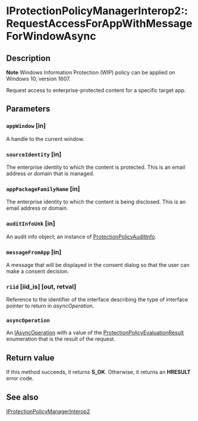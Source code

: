 # IProtectionPolicyManagerInterop2::RequestAccessForAppWithMessageForWindowAsync

## Description

**Note** Windows Information Protection (WIP) policy can be applied on Windows 10, version 1607.

Request access to enterprise-protected content for a specific target app.

## Parameters

### `appWindow` [in]

 A handle to the current window.

### `sourceIdentity` [in]

 The enterprise identity to which the content is protected. This is an email address or domain that is managed.

### `appPackageFamilyName` [in]

The enterprise identity to which the content is being disclosed. This is an email address or domain.

### `auditInfoUnk` [in]

An audit info object; an instance of [ProtectionPolicyAuditInfo](https://learn.microsoft.com/uwp/api/Windows.Security.EnterpriseData.ProtectionPolicyAuditInfo).

### `messageFromApp` [in]

A message that will be displayed in the consent dialog so that the user can make a consent decision.

### `riid` [iid_is] [out, retval]

 Reference to the identifier of the interface describing the type of interface pointer to return in *asyncOperation*.

### `asyncOperation`

An [IAsyncOperation<ProtectionPolicyEvaluationResult>](https://learn.microsoft.com/uwp/api/Windows.Foundation.IAsyncOperation_TResult_) with a value of the [ProtectionPolicyEvaluationResult](https://learn.microsoft.com/uwp/api/windows.security.enterprisedata.protectionpolicyevaluationresult) enumeration that is the result of the request.

## Return value

If this method succeeds, it returns **S_OK**. Otherwise, it returns an **HRESULT** error code.

## See also

[IProtectionPolicyManagerInterop2](https://learn.microsoft.com/previous-versions/windows/desktop/api/efswrtinterop/nn-efswrtinterop-iprotectionpolicymanagerinterop2)